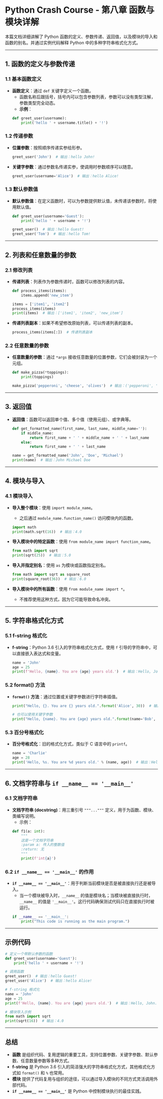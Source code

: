 
# Python Crash Course - 第八章 函数与模块详解

本篇文档详细讲解了 Python 函数的定义、参数传递、返回值，以及模块的导入和函数的别名。并通过实例代码解释 Python 中的多种字符串格式化方式。

---

## 1. 函数的定义与参数传递

### 1.1 基本函数定义

- **函数定义**：通过 `def` 关键字定义一个函数。
    - 函数名称后跟括号，括号内可以包含参数列表，参数可以没有类型注解，参数类型完全动态。
    - **示例**：
    ```python
    def greet_user(username):
        print('hello ' + username.title() + '!')
    ```

### 1.2 传递参数

- **位置参数**：按照顺序传递实参给形参。
    ```python
    greet_user('John')  # 输出：hello John!
    ```

- **关键字参数**：通过参数名传递实参，使调用时参数顺序可以随意。
    ```python
    greet_user(username='Alice')  # 输出：hello Alice!
    ```

### 1.3 默认参数值

- **默认参数值**：在定义函数时，可以为参数提供默认值，未传递该参数时，将使用默认值。
    ```python
    def greet_user(username='Guest'):
        print('hello ' + username + '!')
    
    greet_user()  # 输出：hello Guest!
    greet_user('Tom')  # 输出：hello Tom!
    ```

---

## 2. 列表和任意数量的参数

### 2.1 修改列表

- **传递列表**：列表作为参数传递时，函数可以修改列表的内容。
    ```python
    def process_items(items):
        items.append('new_item')

    items = ['item1', 'item2']
    process_items(items)
    print(items)  # 输出：['item1', 'item2', 'new_item']
    ```

- **传递列表副本**：如果不希望修改原始列表，可以传递列表的副本。
    ```python
    process_items(items[:])  # 传递列表副本
    ```

### 2.2 任意数量的参数

- **任意数量的参数**：通过 `*args` 接收任意数量的位置参数，它们会被封装为一个元组。
    ```python
    def make_pizza(*toppings):
        print(toppings)
    
    make_pizza('pepperoni', 'cheese', 'olives')  # 输出：('pepperoni', 'cheese', 'olives')
    ```

---

## 3. 返回值

- **返回值**：函数可以返回单个值、多个值（使用元组）、或字典等。
    ```python
    def get_formatted_name(first_name, last_name, middle_name=''):
        if middle_name:
            return first_name + ' ' + middle_name + ' ' + last_name
        else:
            return first_name + ' ' + last_name

    name = get_formatted_name('John', 'Doe', 'Michael')
    print(name)  # 输出：John Michael Doe
    ```

---

## 4. 模块与导入

### 4.1 模块导入

- **导入整个模块**：使用 `import module_name`。
    - 之后通过 `module_name.function_name()` 访问模块内的函数。
    ```python
    import math
    print(math.sqrt(16))  # 输出：4.0
    ```

- **导入模块中的特定函数**：使用 `from module_name import function_name`。
    ```python
    from math import sqrt
    print(sqrt(25))  # 输出：5.0
    ```

- **导入并指定别名**：使用 `as` 为模块或函数指定别名。
    ```python
    from math import sqrt as square_root
    print(square_root(36))  # 输出：6.0
    ```

- **导入模块中的所有函数**：使用 `from module_name import *`。
    - 不推荐使用这种方式，因为它可能导致命名冲突。

---

## 5. 字符串格式化方式

### 5.1 f-string 格式化

- **f-string**：Python 3.6 引入的字符串格式化方式，使用 `f` 引导的字符串中，可以直接嵌入表达式和变量。
    ```python
    name = 'John'
    age = 25
    print(f'Hello, {name}. You are {age} years old.')  # 输出：Hello, John. You are 25 years old.
    ```

### 5.2 format() 方法

- **`format()` 方法**：通过位置或关键字参数进行字符串插值。
    ```python
    print("Hello, {}. You are {} years old.".format('Alice', 30))  # 输出：Hello, Alice. You are 30 years old.
    
    # 也可以使用关键字参数
    print("Hello, {name}. You are {age} years old.".format(name='Bob', age=40))  # 输出：Hello, Bob. You are 40 years old.
    ```

### 5.3 百分号格式化

- **百分号格式化**：旧的格式化方式，类似于 C 语言中的 `printf`。
    ```python
    name = 'Charlie'
    age = 28
    print('Hello, %s. You are %d years old.' % (name, age))  # 输出：Hello, Charlie. You are 28 years old.
    ```

---

## 6. 文档字符串与 `if __name__ == '__main__'`

### 6.1 文档字符串

- **文档字符串 (docstring)**：用三重引号 `"""..."""` 定义，用于为函数、模块、类编写说明。
    - 示例：
    ```python
    def f1(a: int):
        """
        这是一个文档字符串
        :param a: 传入的整数值
        :return: 无
        """
        print(f'int{a}')
    ```

### 6.2 `if __name__ == '__main__'` 的作用

- **`if __name__ == '__main__'`**：用于判断当前模块是否是被直接执行还是被导入。
    - 当一个模块被导入时，`__name__` 的值是模块名；当模块被直接执行时，`__name__` 的值是 `'__main__'`。这行代码确保测试代码只在直接执行时被运行。
    ```python
    if __name__ == '__main__':
        print("This code is running as the main program.")
    ```

---

## 示例代码

```python
# 定义一个带默认参数的函数
def greet_user(username='Guest'):
    print('hello ' + username + '!')

# 调用函数
greet_user()  # 输出：hello Guest!
greet_user('Alice')  # 输出：hello Alice!

# f-string 格式化
name = 'John'
age = 25
print(f'Hello, {name}. You are {age} years old.')  # 输出：Hello, John. You are 25 years old.

# 模块导入示例
from math import sqrt
print(sqrt(16))  # 输出：4.0
```

---

## 总结

- **函数** 是组织代码、复用逻辑的重要工具，支持位置参数、关键字参数、默认参数、任意数量参数等多种方式。
- **f-string** 是 Python 3.6 引入的简洁强大的字符串格式化方式，其他格式化方式如 `format()` 和 `%` 也常用。
- **模块** 提供了代码复用与组织的途径，可以通过导入模块的不同方式灵活调用外部代码。
- **`if __name__ == '__main__'`** 是 Python 中控制模块执行的最佳实践。

